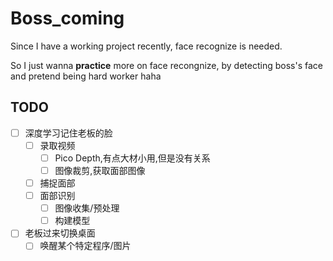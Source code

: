 # Boss_coming

Since I have a working project recently, face recognize is needed.

So I just wanna **practice** more on face recongnize, by detecting boss's face and pretend being hard worker haha


## TODO

- [ ] 深度学习记住老板的脸
  - [ ] 录取视频
    - [ ] Pico Depth,有点大材小用,但是没有关系
    - [ ] 图像裁剪,获取面部图像
  - [ ] 捕捉面部
  - [ ] 面部识别
    - [ ] 图像收集/预处理
    - [ ] 构建模型
- [ ] 老板过来切换桌面
  - [ ] 唤醒某个特定程序/图片